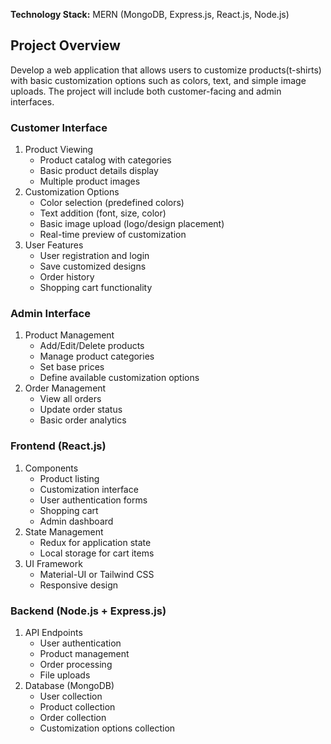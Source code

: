 **Technology Stack:** MERN (MongoDB, Express.js, React.js, Node.js)

## **Project Overview**

Develop a web application that allows users to customize products(t-shirts) with basic customization options such as colors, text, and simple image uploads. The project will include both customer-facing and admin interfaces.

### **Customer Interface**

1. Product Viewing
    - Product catalog with categories
    - Basic product details display
    - Multiple product images
2. Customization Options
    - Color selection (predefined colors)
    - Text addition (font, size, color)
    - Basic image upload (logo/design placement)
    - Real-time preview of customization
3. User Features
    - User registration and login
    - Save customized designs
    - Order history
    - Shopping cart functionality

### **Admin Interface**

1. Product Management
    - Add/Edit/Delete products
    - Manage product categories
    - Set base prices
    - Define available customization options
2. Order Management
    - View all orders
    - Update order status
    - Basic order analytics

### **Frontend (React.js)**

1. Components
    - Product listing
    - Customization interface
    - User authentication forms
    - Shopping cart
    - Admin dashboard
2. State Management
    - Redux for application state
    - Local storage for cart items
3. UI Framework
    - Material-UI or Tailwind CSS
    - Responsive design

### **Backend (Node.js + Express.js)**

1. API Endpoints
    - User authentication
    - Product management
    - Order processing
    - File uploads
2. Database (MongoDB)
    - User collection
    - Product collection
    - Order collection
    - Customization options collection